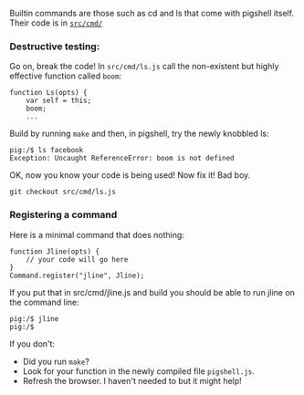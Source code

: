 
Builtin commands are those such as cd and ls that come with pigshell itself.  Their code is in [`src/cmd/`](../src/cmd)

### Destructive testing:

Go on, break the code!  In `src/cmd/ls.js` call the non-existent but highly effective function called `boom`:

    function Ls(opts) {
        var self = this;
        boom;
        ...

Build by running `make` and then, in pigshell, try the newly knobbled ls:

    pig:/$ ls facebook
    Exception: Uncaught ReferenceError: boom is not defined

OK, now you know your code is being used!  Now fix it!  Bad boy.

    git checkout src/cmd/ls.js

### Registering a command

Here is a minimal command that does nothing:

    function Jline(opts) {
        // your code will go here
    }
    Command.register("jline", Jline);

If you put that in src/cmd/jline.js and build you should be able to run jline on the command line:

    pig:/$ jline
    pig:/$

If you don't:
   * Did you run `make`?
   * Look for your function in the newly compiled file `pigshell.js`.
   * Refresh the browser.  I haven't needed to but it might help!


